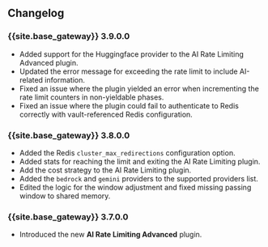 ## Changelog

### {{site.base_gateway}} 3.9.0.0
* Added support for the Huggingface provider to the AI Rate Limiting Advanced plugin.
* Updated the error message for exceeding the rate limit to include AI-related information.
* Fixed an issue where the plugin yielded an error when incrementing the rate limit counters in non-yieldable phases.
* Fixed an issue where the plugin could fail to authenticate to Redis correctly with vault-referenced Redis configuration.

### {{site.base_gateway}} 3.8.0.0
* Added the Redis `cluster_max_redirections` configuration option.
* Added stats for reaching the limit and exiting the AI Rate Limiting plugin.
* Add the cost strategy to the AI Rate Limiting plugin.
* Added the `bedrock` and `gemini` providers to the supported providers list.
* Edited the logic for the window adjustment and fixed missing passing window to shared memory.

### {{site.base_gateway}} 3.7.0.0

* Introduced the new **AI Rate Limiting Advanced** plugin.